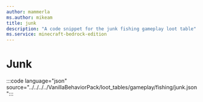 ```yaml
---
author: mammerla
ms.author: mikeam
title: junk
description: "A code snippet for the junk fishing gameplay loot table"
ms.service: minecraft-bedrock-edition
---
```


# Junk

:::code language="json" source="../../../../VanillaBehaviorPack/loot_tables/gameplay/fishing/junk.json":::
